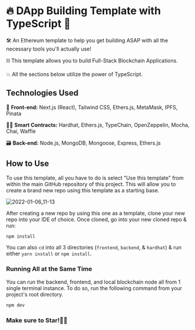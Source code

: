 # 🔥 DApp Building Template with TypeScript 🧰

🛠️ An Ethereum template to help you get building ASAP with all the necessary tools you'll actually use!

⛓️ This template allows you to build Full-Stack Blockchain Applications.

💥 All the sections below utilize the power of TypeScript.

## Technologies Used

🎨 __Front-end:__
Next.js (React), Tailwind CSS, Ethers.js, MetaMask, IPFS, Pinata

👷‍♂️ __Smart Contracts:__
Hardhat, Ethers.js, TypeChain, OpenZeppelin, Mocha, Chai, Waffle

🗃️ __Back-end:__
Node.js, MongoDB, Mongoose, Express, Ethers.js

## How to Use

To use this template, all you have to do is select "Use this template" from within the main GitHub repository of this project.
This will allow you to create a brand new repo using this template as a starting base.

![2022-01-06_11-13](https://user-images.githubusercontent.com/32179921/148439276-dd1618c6-50cc-45f2-99aa-654ad091fff1.png)

After creating a new repo by using this one as a template, clone your new repo into your IDE of choice.
Once cloned, go into your new cloned repo & run:

```bash
npm install
```

You can also `cd` into all 3 directories (`frontend`, `backend`, & `hardhat`) & run either `yarn install` or `npm install`.

### Running All at the Same Time

You can run the backend, frontend, and local blockchain node all from 1 single terminal instance.
To do so, run the following command from your project's root directory.

```bash
npm dev
```

### Make sure to Star!🌟🤩
